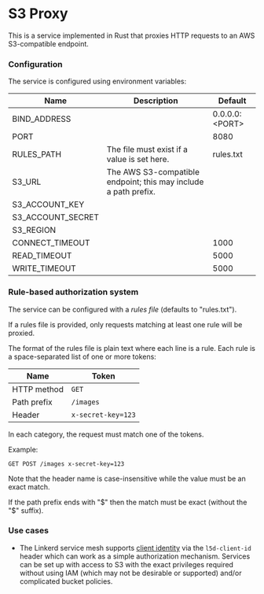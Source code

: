 S3 Proxy
========

This is a service implemented in Rust that proxies HTTP requests to an AWS S3-compatible endpoint.

### Configuration

The service is configured using environment variables:

| Name              | Description                                                     | Default              |
|-------------------|-----------------------------------------------------------------|----------------------|
| BIND_ADDRESS      |                                                                 | 0.0.0.0:&lt;PORT&gt; |
| PORT              |                                                                 | 8080                 |
| RULES_PATH        | The file must exist if a value is set here.                     | rules.txt            |
| S3_URL            | The AWS S3-compatible endpoint; this may include a path prefix. |                      |
| S3_ACCOUNT_KEY    |                                                                 |                      |
| S3_ACCOUNT_SECRET |                                                                 |                      |
| S3_REGION         |                                                                 |                      |
| CONNECT_TIMEOUT   |                                                                 | 1000                 |
| READ_TIMEOUT      |                                                                 | 5000                 |
| WRITE_TIMEOUT     |                                                                 | 5000                 |

### Rule-based authorization system

The service can be configured with a _rules file_ (defaults to "rules.txt").

If a rules file is provided, only requests matching at least one rule will be proxied.

The format of the rules file is plain text where each line is a rule. Each rule is a space-separated list of one or more tokens:

| Name        | Token              |
|-------------|--------------------|
| HTTP method | `GET`              |
| Path prefix | `/images`          |
| Header      | `x-secret-key=123` |

In each category, the request must match one of the tokens.

Example:
```
GET POST /images x-secret-key=123
```
Note that the header name is case-insensitive while the value must be an exact match.

If the path prefix ends with "$" then the match must be exact (without the "$" suffix).

### Use cases

- The Linkerd service mesh supports [client identity](https://linkerd.io/2019/02/12/announcing-linkerd-2-2/) via the `l5d-client-id` header which can work as a simple authorization mechanism. Services can be set up with access to S3 with the exact privileges required without using IAM (which may not be desirable or supported) and/or complicated bucket policies.


